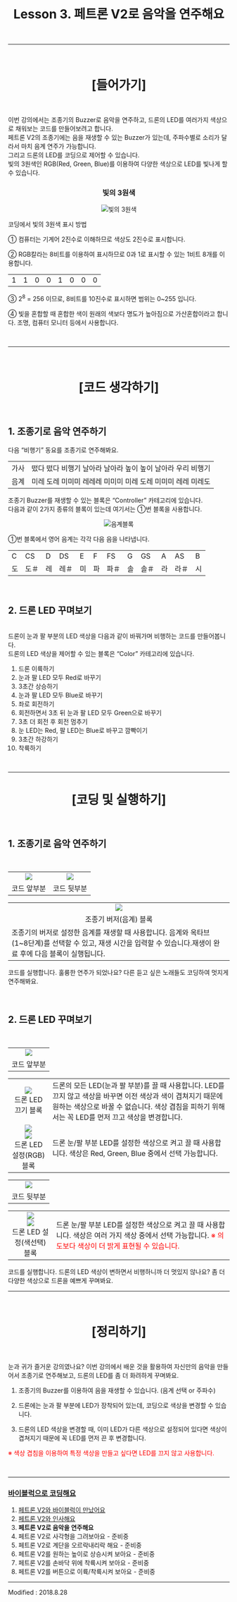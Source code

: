 <br>

<div align="center">
    <h1>Lesson 3. 페트론 V2로 음악을 연주해요</h1>
</div>

<br>

---

<br>


<div align="center">
    <h1>[들어가기]</h1>
</div>

<br>

이번 강의에서는 조종기의 Buzzer로 음악을 연주하고, 드론의 LED를 여러가지 색상으로 채워보는 코드를 만들어보려고 합니다.<br> 페트론 V2의 조종기에는 음을 재생할 수 있는 Buzzer가 있는데, 주파수별로 소리가 달라서 마치 음계 연주가 가능합니다. <br>그리고 드론의 LED를 코딩으로 제어할 수 있습니다. <br>빛의 3원색인 RGB(Red, Green, Blue)를 이용하여 다양한 색상으로 LED를 빛나게 할 수 있습니다.

<div align="center">
    <h3>빛의 3원색</h3>
    <img src="images/image31.gif" alt="빛의 3원색">
</div>

코딩에서 빛의 3원색 표시 방법

① 컴퓨터는 기계어 2진수로 이해하므로 색상도 2진수로 표시합니다.

② RGB칼라는 8비트를 이용하여 표시하므로 0과 1로 표시할 수 있는 1비트 8개를 이용합니다.


<div align="center">
    <table>
        <tr>
            <td>1</td>
            <td>1</td>
            <td>0</td>
            <td>0</td>
            <td>1</td>
            <td>0</td>
            <td>0</td>
            <td>0</td>
        </tr>
    </table>
</div>

③ 2<sup>8</sup> = 256 이므로, 8비트를 10진수로 표시하면 범위는 0~255 입니다.

④ 빛을 혼합할 때 혼합한 색이 원래의 색보다 명도가 높아짐으로 가산혼합이라고 합니다. 조명, 컴퓨터 모니터 등에서 사용합니다.


<br>

---

<br>


<div align="center">
    <h1>[코드 생각하기]</h1>
</div>

<br>

<h2> 1. 조종기로 음악 연주하기</h2>

다음 “비행기” 동요를 조종기로 연주해봐요.

<div align="center">
    <table>
        <tr>
            <td>가사</td>
            <td>떴다 떴다 비행기 날아라 날아라 높이 높이 날아라 우리 비행기</td>
        </tr>
        <tr>
            <td>음계</td>
            <td>미레 도레 미미미 레레레 미미미 미레 도레 미미미 레레 미레도</td>
        </tr>
    </table>
</div>

조종기 Buzzer를 재생할 수 있는 블록은 “Controller” 카테고리에 있습니다. <br>
다음과 같이 2가지 종류의 블록이 있는데 여기서는 ①번 블록을 사용합니다.

<div align="center">
    <img src="images/image32.png" alt="음계블록">
</div>

①번 블록에서 영어 음계는 각각 다음 음을 나타냅니다.
<br>
<div align="center">
    <table>
        <tr>
            <td>C</td>
            <td>CS</td>
            <td>D</td>
            <td>DS</td>
            <td>E</td>
            <td>F</td>
            <td>FS</td>
            <td>G</td>
            <td>GS</td>
            <td>A</td>
            <td>AS</td>
            <td>B</td>
        </tr>
        <tr>
            <td>도</td>
            <td>도＃</td>
            <td>레</td>
            <td>레＃</td>
            <td>미</td>
            <td>파</td>
            <td>파＃</td>
            <td>솔</td>
            <td>솔＃</td>
            <td>라</td>
            <td>라＃</td>
            <td>시</td>
        </tr>
    </table>
</div>
<br>
<h2> 2. 드론 LED 꾸며보기</h2>
<br>
드론이 눈과 팔 부분의 LED 색상을 다음과 같이 바꿔가며 비행하는 코드를 만들어봅니다.<br> 드론의 LED 색상을 제어할 수 있는 블록은 “Color” 카테고리에 있습니다.

1) 드론 이륙하기<br>
2) 눈과 팔 LED 모두 Red로 바꾸기<br>
3) 3초간 상승하기<br>
4) 눈과 팔 LED 모두 Blue로 바꾸기<br>
5) 좌로 회전하기<br>
6) 회전하면서 3초 뒤 눈과 팔 LED 모두 Green으로 바꾸기<br>
7) 3초 더 회전 후 회전 멈추기<br>
8) 눈 LED는 Red, 팔 LED는 Blue로 바꾸고 깜빡이기<br>
9) 3초간 하강하기<br>
10) 착륙하기<br>

<br>

---

<div align="center">
    <h1>[코딩 및 실행하기]</h1>
</div>

<br>

<h2> 1. 조종기로 음악 연주하기</h2>
<br>
<div align="center">
    <table>
        <tr>
            <td>
                <div align="center">
                    <img src="images/image33.png"><br>
                </div>
            </td>
            <td>
                <div align="center">
                    <img src="images/image34.png"><br>
                </div>
            </td>
        </tr>
        <tr>
            <td>
                <div align="center">
                    코드 앞부분
                </div>
            </td>
            <td>
                <div align="center">
                    코드 뒷부분
                </div>
            </td>
        </tr>
    </table>
</div>
<div align="center">
    <table>
        <tr>
            <td>
                <div align="center">
                    <img src="images/image35.png"><br>
                </div>
            </td>
        </tr>
        <tr>
            <td>
                <div align="center">
                    조종기 버저(음계) 블록
                </div>
            </td>
        </tr>
        <tr>
            <td>
        조종기의 버저로 설정한 음계를 재생할 때 사용합니다. 음계와 옥타브(1~8단계)를 선택할 수 있고, 재생 시간을 입력할 수 있습니다.재생이 완료 후에 다음 블록이 실행됩니다.
            </td>
        </tr>
    </table>
</div>

코드를 실행합니다. 훌륭한 연주가 되었나요? 다른 듣고 싶은 노래들도 코딩하여 멋지게 연주해봐요.

<br>

<h2> 2. 드론 LED 꾸며보기</h2>

<br>

<div align="center">
    <table>
        <tr>
            <td>
                <div align="center">
                    <img src="images/image36.png"><br>
                </div>
            </td>
        </tr>
        <tr>
            <td>
                <div align="center">
                    코드 앞부분
                </div>
            </td>
        </tr>
    </table>
</div>

<div align="center">
    <table>
        <tr>
            <td>
                <div align="center">
                    <img src="images/image37.png"><br>
                    드론 LED 끄기 블록
                </div>
            </td>
            <td>
                <div align="left">
                    드론의 모든 LED(눈과 팔 부분)를 끌 때 사용합니다. 
                    LED를 끄지 않고 색상을 바꾸면 이전 색상과 색이 겹쳐지기 때문에 원하는 색상으로 바꿀 수 없습니다.
                    색상 겹침을 피하기 위해서는 꼭 LED를 먼저 끄고 색상을 변경합니다.
                </div>
            </td>
        </tr>
        <tr>
            <td>
                <div align="center">
                    <img src="images/image38.png"><br>
                    <img src="images/image39.png"><br>
                    드론 LED 설정(RGB) 블록
                </div>
            </td>
            <td>
                <div align="left">
                    드론 눈/팔 부분 LED를 설정한 색상으로 켜고 끌 때 사용합니다.
                    색상은 Red, Green, Blue 중에서 선택 가능합니다.
                </div>
            </td>
        </tr>
    </table>
</div>
<div align="center">
    <table>
        <tr>
            <td>
                <div align="center">
                    <img src="images/image40.png"><br>
                </div>
            </td>
        </tr>
        <tr>
            <td>
                <div align="center">
                    코드 뒷부분
                </div>
            </td>
        </tr>
    </table>
</div>

<div align="center">
    <table>
        <tr>
            <td>
                <div align="center">
                    <img src="images/image41.png"><br>
                    <img src="images/image42.png"><br>
                    드론 LED 설정(색선택) 블록
                </div>
            </td>
            <td>
                <div align="left">
                    드론 눈/팔 부분 LED를 설정한 색상으로 켜고 끌 때 사용합니다. 
                    색상은 여러 가지 색상 중에서 선택 가능합니다. 
                    <font color="red">※ 의도보다 색상이 더 밝게 표현될 수 있습니다.</font>
                </div>
            </td>
        </tr>
    </table>
</div>
코드를 실행합니다. 드론의 LED 색상이 변하면서 비행하니까 더 멋있지 않나요? 좀 더 다양한 색상으로 드론을 예쁘게 꾸며봐요.

---

<br>


<div align="center">
    <h1>[정리하기]</h1>
</div>

<br>

눈과 귀가 즐거운 강의였나요? 이번 강의에서 배운 것을 활용하여 자신만의 음악을 만들어서 조종기로 연주해보고, 드론의 LED를 좀 더 화려하게 꾸며봐요.

1. 조종기의 Buzzer를 이용하여 음을 재생할 수 있습니다. (음계 선택 or 주파수)

2. 드론에는 눈과 팔 부분에 LED가 장착되어 있는데, 코딩으로 색상을 변경할 수 있습니다.

3. 드론의 LED 색상을 변경할 때, 이미 LED가 다른 색상으로 설정되어 있다면 색상이 겹쳐지기 때문에 꼭 LED를 먼저 끈 후 변경합니다.

<font color="red">※ 색상 겹침을 이용하여 특정 색상을 만들고 싶다면 LED를 끄지 않고 사용합니다.</font>


<br>

---

### [바이블럭으로 코딩해요](../)

 1. [페트론 V2와 바이블럭이 만났어요](../lesson1)
 2. [페트론 V2와 인사해요](../lesson2)
 3. **페트론 V2로 음악을 연주해요**
 4. 페트론 V2로 사각형을 그려보아요 - 준비중
 5. 페트론 V2로 계단을 오르락내리락 해요 - 준비중
 6. 페트론 V2를 원하는 높이로 상승시켜 보아요 - 준비중
 7. 페트론 V2를 손바닥 위에 착륙시켜 보아요 - 준비중
 8. 페트론 V2를 버튼으로 이륙/착륙시켜 보아요 - 준비중

---

Modified : 2018.8.28